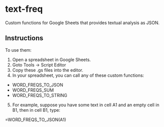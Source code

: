 # text-freq
Custom functions for Google Sheets that provides textual analysis as JSON.

## Instructions
To use them: 

1. Open a spreadsheet in Google Sheets.
2. Goto Tools -> Script Editor
3. Copy these .gs files into the editor.
4. In your spreadsheet, you can call any of these custom functions:
  * WORD_FREQS_TO_JSON
  * WORD_FREQS_SUM
  * WORD_FREQS_TO_STRING
5. For example, suppose you have some text in cell A1 and an empty cell in B1, then
in cell B1, type:

=WORD_FREQS_TO_JSON(A1)



